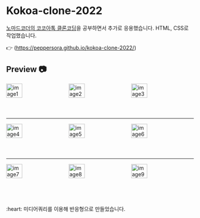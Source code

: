 <br>

# Kokoa-clone-2022

[노마드코더의 코코아톡 클론코딩](https://nomadcoders.co/kokoa-clone/lobby)을 공부하면서 추가로 응용했습니다.
HTML, CSS로 작업했습니다.

:point_right: (https://peppersora.github.io/kokoa-clone-2022/) 

## Preview :camera: <br>
<div style="display: flex; justify-content: space-between;  margin-bottom:55px;">
 <img src="https://user-images.githubusercontent.com/110614387/223283882-6aaac9f9-8a53-4fa2-b317-2c5efd03de62.png" alt="image1" style="width: 30%; margin-right: 25px">
 <img src="https://user-images.githubusercontent.com/110614387/223283784-7abce090-dcf9-4506-9f55-ab609ae62388.png"alt="image2" style="width: 30%; margin-right: 25px">
 <img src="https://user-images.githubusercontent.com/110614387/223283725-19aceaeb-18a6-42d8-ae6c-882dd5398be1.png"alt="image3" style="width: 30%; margin-right: 25px">
</div>
<hr>
<div style="display: flex; justify-content: space-between;   margin-bottom:55px;">
<img src="https://user-images.githubusercontent.com/110614387/223283971-d20ea19f-4162-4bf9-bfc2-2b8ab67be836.png" alt="image4" style="width: 30%; margin-right: 25px">
<img src="https://user-images.githubusercontent.com/110614387/223284053-18d72632-0336-4cd8-9b80-3a0151a8b681.png"  alt="image5" style="width: 30%; margin-right: 25px">
<img src="https://user-images.githubusercontent.com/110614387/223284119-b4690281-4734-4efe-8417-c1b4117e2135.png"  alt="image6" style="width: 30%; margin-right: 25px">
</div>
<hr>
<div style="display: flex; justify-content: space-between;   margin-bottom:55px;">
<img src="https://user-images.githubusercontent.com/110614387/223284245-b527fb94-c474-4dc8-86fd-3c34b542da4a.png" alt="image7" style="width: 30%; margin-right:25px">
<img src="https://user-images.githubusercontent.com/110614387/223284327-4b3d87e1-87eb-4774-ae59-3c7607f9c5a8.png"  alt="image8" style="width: 30%; margin-right:25px">
<img src="https://user-images.githubusercontent.com/110614387/223284457-6eb0eed3-595b-436e-8d37-3034b4b508b0.png" alt="image9" style="width: 30%; margin-right:25px">
</div>


<br>
:heart: 미디어쿼리를 이용해 반응형으로 만들었습니다.



